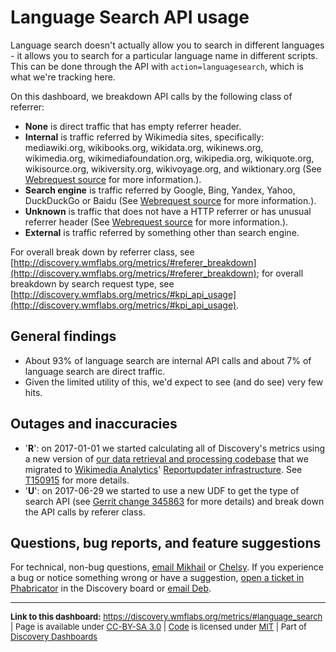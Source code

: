 Language Search API usage
=======

Language search doesn't actually allow you to search in different languages - it allows you to search for a particular language name in different scripts. This can be done through the API with `action=languagesearch`, which is what we're tracking here.

On this dashboard, we breakdown API calls by the following class of referrer:

* **None** is direct traffic that has empty referrer header. 
* **Internal** is traffic referred by Wikimedia sites, specifically: mediawiki.org, wikibooks.org, wikidata.org, wikinews.org, wikimedia.org, wikimediafoundation.org, wikipedia.org, wikiquote.org, wikisource.org, wikiversity.org, wikivoyage.org, and wiktionary.org (See [Webrequest source](https://phabricator.wikimedia.org/diffusion/ANRS/browse/master/refinery-core/src/main/java/org/wikimedia/analytics/refinery/core/Webrequest.java$212-223) for more information.).
* **Search engine** is traffic referred by Google, Bing, Yandex, Yahoo, DuckDuckGo or Baidu (See [Webrequest source](https://phabricator.wikimedia.org/diffusion/ANRS/browse/master/refinery-core/src/main/java/org/wikimedia/analytics/refinery/core/SearchEngineClassifier.java$41) for more information.).
* **Unknown** is traffic that does not have a HTTP referrer or has unusual referrer header (See [Webrequest source](https://phabricator.wikimedia.org/diffusion/ANRS/browse/master/refinery-core/src/main/java/org/wikimedia/analytics/refinery/core/Webrequest.java$189-211) for more information.).
* **External** is traffic referred by something other than search engine.

For overall break down by referrer class, see [http://discovery.wmflabs.org/metrics/#referer_breakdown](http://discovery.wmflabs.org/metrics/#referer_breakdown); for overall breakdown by search request type, see [http://discovery.wmflabs.org/metrics/#kpi_api_usage](http://discovery.wmflabs.org/metrics/#kpi_api_usage).

General findings
------

* About 93% of language search are internal API calls and about 7% of language search are direct traffic. 
* Given the limited utility of this, we'd expect to see (and do see) very few hits.

Outages and inaccuracies
------

* '__R__': on 2017-01-01 we started calculating all of Discovery's metrics using a new version of [our data retrieval and processing codebase](https://phabricator.wikimedia.org/diffusion/WDGO/) that we migrated to [Wikimedia Analytics](https://www.mediawiki.org/wiki/Analytics)' [Reportupdater infrastructure](https://wikitech.wikimedia.org/wiki/Analytics/Reportupdater). See [T150915](https://phabricator.wikimedia.org/T150915) for more details.
* '__U__': on 2017-06-29 we started to use a new UDF to get the type of search API (see [Gerrit change 345863](https://gerrit.wikimedia.org/r/#/c/345863/) for more details) and break down the API calls by referer class.

Questions, bug reports, and feature suggestions
------
For technical, non-bug questions, [email Mikhail](mailto:mpopov@wikimedia.org?subject=Dashboard%20Question) or [Chelsy](mailto:cxie@wikimedia.org?subject=Dashboard%20Question). If you experience a bug or notice something wrong or have a suggestion, [open a ticket in Phabricator](https://phabricator.wikimedia.org/maniphest/task/create/?projects=Discovery) in the Discovery board or [email Deb](mailto:deb@wikimedia.org?subject=Dashboard%20Question).

<hr style="border-color: gray;">
<p style="font-size: small;">
  <strong>Link to this dashboard:</strong> <a href="https://discovery.wmflabs.org/metrics/#language_search">https://discovery.wmflabs.org/metrics/#language_search</a>
  | Page is available under <a href="https://creativecommons.org/licenses/by-sa/3.0/" title="Creative Commons Attribution-ShareAlike License">CC-BY-SA 3.0</a>
  | <a href="https://phabricator.wikimedia.org/diffusion/WDRN/" title="Search Metrics Dashboard source code repository">Code</a> is licensed under <a href="https://phabricator.wikimedia.org/diffusion/WDRN/browse/master/LICENSE.md" title="MIT License">MIT</a>
  | Part of <a href="https://discovery.wmflabs.org/">Discovery Dashboards</a>
</p>
